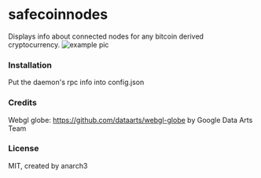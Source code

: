 # safecoinnodes
Displays info about connected nodes for any bitcoin derived cryptocurrency.
![example pic](http://i.imgur.com/qQAxdJX.png)

### Installation
Put the daemon's rpc info into config.json

### Credits
Webgl globe: https://github.com/dataarts/webgl-globe by Google Data Arts Team

### License
MIT, created by anarch3
